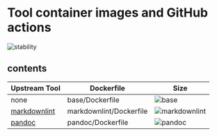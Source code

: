 # Tool container images and GitHub actions

![stability][active]

## contents

| Upstream Tool  | Dockerfile              | Size                                |
| -------------- | ----------------------- | ----------------------------------- |
| none           | base/Dockerfile         | ![base][base_badge]                 |
| [markdownlint] | markdownlint/Dockerfile | ![markdownlint][markdownlint_badge] |
| [pandoc]       | pandoc/Dockerfile       | ![pandoc][pandoc_badge]             |

<!-- references -->

[active]: https://masterminds.github.io/stability/active.svg
[base_badge]: https://img.shields.io/badge/5.5%20MB-2%20Layers-blue
[markdownlint_badge]: https://images.microbadger.com/badges/image/philoserf/markdownlint.svg
[markdownlint]: https://github.com/DavidAnson/markdownlint
[pandoc_badge]: https://images.microbadger.com/badges/image/philoserf/pandoc.svg
[pandoc]: https://github.com/jgm/pandoc
